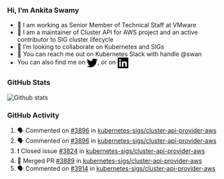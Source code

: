 ### Hi, I’m Ankita Swamy

- 💼 I am working as Senior Member of Technical Staff at VMware
- 👀 I am a maintainer of Cluster API for AWS project and an active contributor to SIG cluster lifecycle
- 💞️ I’m looking to collaborate on Kubernetes and SIGs
- 💬 You can reach me out on Kubernetes Slack with handle @swan
- You can also find me on <a href="https://twitter.com/SwamyAnkita" target="blank"><img align="center" src="https://raw.githubusercontent.com/Ankitasw/Ankitasw/master/svg/twitter.svg" alt="Ankitasw" height="25" width="25" color="#1DA1f2" /></a>, or on <a href="https://www.linkedin.com/in/Ankitaswamy/" target="blank"><img align="center" src="https://raw.githubusercontent.com/Ankitasw/Ankitasw/master/svg/linkedin.svg" alt="Ankitasw" height="25" width="25" /></a>

### GitHub Stats
![Github stats](https://github-readme-stats.vercel.app/api?username=Ankitasw&count_private=true&show_icons=true&theme=tokyonight)

### GitHub Activity 
<!--START_SECTION:activity-->
1. 🗣 Commented on [#3896](https://github.com/kubernetes-sigs/cluster-api-provider-aws/issues/3896) in [kubernetes-sigs/cluster-api-provider-aws](https://github.com/kubernetes-sigs/cluster-api-provider-aws)
2. 🗣 Commented on [#3896](https://github.com/kubernetes-sigs/cluster-api-provider-aws/issues/3896) in [kubernetes-sigs/cluster-api-provider-aws](https://github.com/kubernetes-sigs/cluster-api-provider-aws)
3. ❗️ Closed issue [#3824](https://github.com/kubernetes-sigs/cluster-api-provider-aws/issues/3824) in [kubernetes-sigs/cluster-api-provider-aws](https://github.com/kubernetes-sigs/cluster-api-provider-aws)
4. 🎉 Merged PR [#3889](https://github.com/kubernetes-sigs/cluster-api-provider-aws/pull/3889) in [kubernetes-sigs/cluster-api-provider-aws](https://github.com/kubernetes-sigs/cluster-api-provider-aws)
5. 🗣 Commented on [#3914](https://github.com/kubernetes-sigs/cluster-api-provider-aws/issues/3914) in [kubernetes-sigs/cluster-api-provider-aws](https://github.com/kubernetes-sigs/cluster-api-provider-aws)
<!--END_SECTION:activity-->
